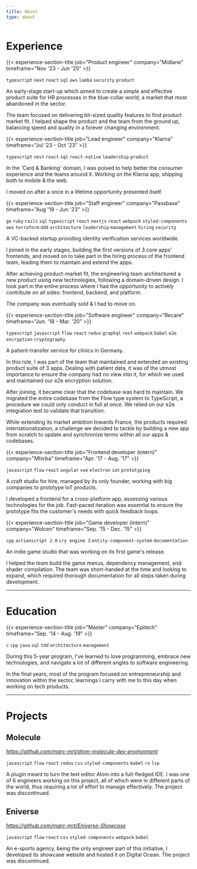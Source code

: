```yaml
---
title: About
type: about
---
```


# Experience

{{< experience-section-title job="Product engineer" company="Midlane" timeframe="Nov '23 - Jun '25" >}}

`typescript` `next` `react` `sql` `aws` `lamba` `security` `product`

An early-stage start-up which aimed to create a simple and effective product suite for HR processes in the blue-collar world,
a market that most abandoned in the sector.

The team focused on delivering bit-sized quality features to find product market fit.
I helped shape the product and the team from the ground up, balancing speed and quality in a forever changing environment.

{{< experience-section-title job="Lead engineer" company="Klarna" timeframe="Jul '23 - Oct '23" >}}

`typescript` `nest` `react` `sql` `react-native` `leadership` `product`

In the 'Card & Banking' domain, I was poised to help better the consumer experience and the teams around it.
Working on the Klarna app, shipping both to mobile & the web.

I moved on after a once in a lifetime opportunity presented itself.

{{< experience-section-title job="Staff engineer" company="Passbase" timeframe="Aug '19 - Jun '23" >}}

`go` `ruby` `rails` `sql` `typescript` `react` `nextjs` `react` `webpack` `styled-components` `aws` `terraform` `ddd` `architecture` `leadership` `management` `hiring` `security`

A VC-backed startup providing identity verification services worldwide.

I joined in the early stages, building the first versions of 3 core apps' frontends, and moved on to take part in the hiring process of the frontend team, leading them to maintain and extend the apps.

After achieving product-market fit, the engineering team architectured a new product using new technologies, following a domain-driven design.
I took part in the entire process where I had the opportunity to actively contribute on all sides: frontend, backend, and platform.

The company was eventually sold & I had to move on.

{{< experience-section-title job="Software engineer" company="Recare" timeframe="Jun. '18 - Mar. '20" >}}

`typescript` `javascript` `flow` `react` `redux` `graphql` `rest` `webpack` `babel` `e2e encryption` `cryptography`

A patient-transfer service for clinics in Germany.

In this role, I was part of the team that maintained and extended an existing product suite of 3 apps.
Dealing with patient data, it was of the utmost importance to ensure the company had no view into it, for which we used and maintained our e2e encryption solution.

After joining, it became clear that the codebase was hard to maintain. We migrated the entire codebase from the Flow type system to TypeScript, a procedure we could only conduct in full at once.
We relied on our e2e integration test to validate that transition.

While extending its market ambition towards France, the products required internationalization, a challenge we decided to tackle by building a new app from scratch to update and synchronize terms within all our apps & codebases.

{{< experience-section-title job="Frontend developer (intern)" company="Mhirba" timeframe="Apr. '17 - Aug. '17" >}}

`javascript` `flow` `react` `angular` `vue` `electron` `iot` `prototyping`

A craft studio for hire, managed by its only founder, working with big companies to prototype IoT products.

I developed a frontend for a cross-platform app, assessing various technologies for the job.
Fast-paced iteration was essential to ensure the prototype fits the customer's needs with quick feedback loops.

{{< experience-section-title job="Game developer (intern)" company="Wolcen" timeframe="Sep. '15 - Dec. '15" >}}

`cpp` `actionscript 2.0` `cry engine 3` `entity-component-system` `documentation`

An indie game studio that was working on its first game's release.

I helped the team build the game menus, dependency management, and shader compilation.
The team was short-handed at the time and looking to expand, which required thorough documentation for all steps taken during development.

---

# Education

{{< experience-section-title job="Master" company="Epitech" timeframe="Sep. '14 - Aug. '19" >}}

`c` `cpp` `java` `sql` `tdd` `architecture` `management`

During this 5-year program, I've learned to love programming, embrace new technologies, and navigate a lot of different angles to software engineering.

In the final years, most of the program focused on entrepreneurship and innovation within the sector, learnings I carry with me to this day when working on tech products.

---

# Projects

## Molecule

_https://github.com/marc-mrt/atom-molecule-dev-environment_

`javascript` `flow` `react` `redux` `css` `styled-components` `babel` `rx` `lsp`

A plugin meant to turn the text editor Atom into a full-fledged IDE. I was one of 6 engineers working on this project, all of which were in different parts of the world, thus requiring a lot of effort to manage effectively.
The project was discontinued.

## Eniverse

_https://github.com/marc-mrt/Eniverse-Showcase_

`javascript` `flow` `react` `css` `styled-components` `webpack` `babel`

An e-sports agency, being the only engineer part of this initiative, I developed its showcase website and hosted it on Digital Ocean.
The project was discontinued.
